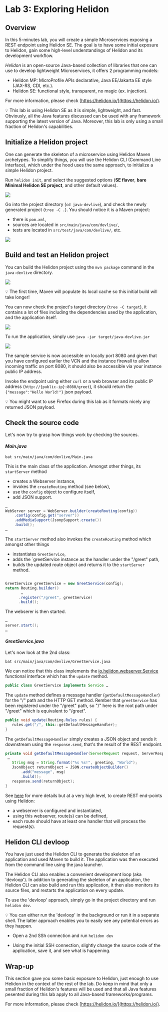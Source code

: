 # Lab 3: Exploring Helidon

## Overview

In this 5-minutes lab, you will create a simple Microservices exposing a REST endpoint using Helidon SE. The goal is to have some initial exposure to Helidon, gain some high-level understandings of Helidon and its development workflow.

*Helidon* is an open-source Java-based collection of libraries that one can use to develop lightweight Microservices, it offers 2 programming models:
- Helidon MP: MicroProfile APIs declarative, Java EE/Jakarta EE style (JAX-RS, CDI, etc.).
- Helidon SE: functional style, transparent, no magic (ex. injection).

For more information, please check [https://helidon.io/](https://helidon.io/).

💡 This lab is using Helidon SE as it is simple, lightweight, and fast. Obviously, all the Java features discussed can be used with any framework supporting the latest version of Java. Moreover, this lab is only using a small fraction of Helidon's capabilities.
 
## Initialize a Helidon project

One can generate the skeleton of a microservice using Helidon Maven archetypes. To simplify things, you will use the Helidon CLI (Command Line Interface), which under the hood uses the same approach, to initialize a simple Helidon project.

Run `helidon init`, and select the suggested options (**SE flavor**, **bare Minimal Helidon SE project**, and other default values).

![](./images/lab3-1.png " ")

Go into the project directory (`cd java-devlive`), and check the newly generated project (`tree -C .`). You should notice it is a Maven project:
* there is `pom.xml`,
* sources are located in `src/main/java/com/devlive/`,
* tests are located in `src/test/java/com/devlive/`, etc.

![](./images/lab3-2.png " ")

## Build and test an Helidon project

You can build the Helidon project using the `mvn package` command in the `java-devlive` directory. 

![](./images/lab3-3.png " ")

💡 The first time, Maven will populate its local cache so this initial build will take longer!

You can now check the project's target directory (`tree -C target`), it contains a lot of files including the dependencies used by the application, and the application itself.

![](./images/lab3-4.png " ")

To run the application, simply use `java -jar target/java-devlive.jar`

![](./images/lab3-5.png " ")

The sample service is now accessible on locally port 8080 and given that you have configured earlier the VCN and the instance firewall to allow incoming traffic on port 8080, it should also be accessible via your instance public IP address. 

Invoke the endpoint using either `curl` or a web browser and its public IP address (`http://{public-ip}:8080/greet`), it should return the `{"message":"Hello World!"}` json payload.

💡 You might want to use Firefox during this lab as it formats nicely any returned JSON payload.

## Check the source code

Let's now try to grasp how things work by checking the sources.

#### _Main.java_

`bat src/main/java/com/devlive/Main.java`

This is the main class of the application. Amongst other things, its `startServer` method
* creates a Webserver instance,
* invokes the `createRouting` method (see below),
* use the `config` object to configure itself,
* add JSON support.

```java
…
WebServer server = WebServer.builder(createRouting(config))
    .config(config.get("server"))
    .addMediaSupport(JsonpSupport.create())
    .build();
…
```

The `startServer` method also invokes the `createRouting` method which amongst other things
* instantiates `GreetService`,
* adds the `greetService instance as the handler under the "/greet" path,
* builds the updated route object and returns it to the `startServer` method.

```java

GreetService greetService = new GreetService(config);
return Routing.builder()
       …
      .register("/greet", greetService)
      .build();
```


The webserer is then started.
```java
…
server.start();
…
```

#### _GreetService.java_

Let's now look at the 2nd class:

`bat src/main/java/com/devlive/GreetService.java`

We can notice that this class implements the [io.helidon.webserver.Service](https://helidon.io/docs/v2/apidocs/io.helidon.webserver/io/helidon/webserver/Service.html) functional interface which has the `update` method.
```Java
public class GreetService implements Service …
```

The `update` method defines a message handler (`getDefaultMessageHandler`) for the "/" path and the HTTP GET method. Rember that `greetService` has been registered under the "/greet" path, so "/" here is the root path under "/greet" which is equivalent to "/greet".

```java
public void update(Routing.Rules rules) {
   rules.get("/", this::getDefaultMessageHandler);
}
```

The `getDefaultMessageHandler` simply creates a JSON object and  sends it downstream using the `response.send`, that's the result of the REST endpoint.

```java
private void getDefaultMessageHandler(ServerRequest request, ServerResponse response) {
 …
   String msg = String.format("%s %s!", greeting, "World");
   JsonObject returnObject = JSON.createObjectBuilder()
       .add("message", msg)
       .build();
   response.send(returnObject);
}
```

See [here](https://helidon.io/docs/v2/#/se/webserver/01_introduction) for more details but at a very high level, to create REST end-points using Helidon:
* a webserver is configured and instantiated,
* using this webserver, route(s) can be defined,
* each route should have at least one handler that will process the request(s).

## Helidon CLI devloop

You have just used the Helidon CLI to generate the skeleton of an application and used Maven to build it. The application was then executed from the command line using the java launcher.

The Helidon CLI also enables a convenient development loop (aka 'devloop'). In addition to generating the skeleton of an application, the Helidon CLI can also build and run this application, it then also monitors its source files, and restarts the application on every update.

To use the 'devloop' approach, simply go in the project directory and run `helidon dev`.


💡 You can either run the 'devloop' in the background or run it in a separate shell. The latter approach enables you to easily see any potential errors as they happen.

* Open a 2nd SSh connection and run `helidon dev`

* Using the initial SSH connection, slightly change the source code of the application, save it, and see what is happening.

## Wrap-up

This section gave you some basic exposure to Helidon, just enough to use Helidon in the context of the rest of the lab. Do keep in mind that only a small fraction of Helidon's features will be used and that all Java features pesented during this lab apply to all Java-based frameworks/programs.

For more information, please check [https://helidon.io/](https://helidon.io/).